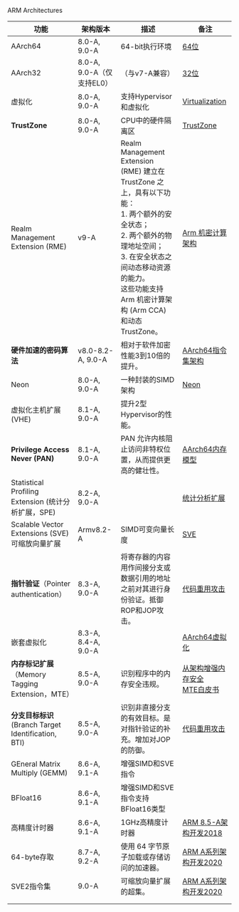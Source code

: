 ARM Architectures

| 功能                                                | 架构版本                  | 描述                                                         | 备注                                                         |
| --------------------------------------------------- | ------------------------- | ------------------------------------------------------------ | ------------------------------------------------------------ |
| AArch64                                             | 8.0-A, 9.0-A              | 64-bit执行环境                                               | [64位](https://developer.arm.com/architectures/learn-the-architecture/a-profile) |
| AArch32                                             | 8.0-A, 9.0-A（仅支持EL0） | （与v7-A兼容）                                               | [32位](https://developer.arm.com/architectures/learn-the-architecture/a-profile) |
| 虚拟化                                              | 8.0-A, 9.0-A              | 支持Hypervisor和虚拟化                                       | [Virtualization](https://developer.arm.com/documentation/102142/latest) |
| **TrustZone**                                       | 8.0-A, 9.0-A              | CPU中的硬件隔离区                                            | [TrustZone](https://developer.arm.com/documentation/102418/latest/) |
| Realm Management Extension (RME)                    | v9-A                      | Realm Management Extension (RME) 建立在 TrustZone 之上，具有以下功能：<br>1. 两个额外的安全状态；<br>2. 两个额外的物理地址空间；<br/>3. 在安全状态之间动态移动资源的能力。<br/>这些功能支持 Arm 机密计算架构 (Arm CCA) 和动态 TrustZone。 | [Arm 机密计算架构](https://developer.arm.com/architectures/architecture-security-features/confidential-computing) |
| **硬件加速的密码算法**                              | v8.0-8.2-A, 9.0-A         | 相对于软件加密性能3到10倍的提升。                            | [AArch64指令集架构](https://developer.arm.com/documentation/102374/latest/) |
| Neon                                                | 8.0-A, 9.0-A              | 一种封装的SIMD架构                                           | [Neon](https://developer.arm.com/architectures/instruction-sets/simd-isas/neon/neon-programmers-guide-for-armv8-a) |
| 虚拟化主机扩展(VHE)                                 | 8.1-A, 9.0-A              | 提升2型Hypervisor的性能。                                    |                                                              |
| **Privilege Access Never (PAN)**                    | 8.1-A, 9.0-A              | PAN 允许内核阻止访问非特权位置，从而提供更高的健壮性。       | [AArch64内存模型](https://developer.arm.com/documentation/102376/latest/Permissions-attributes) |
| Statistical Profiling Extension (统计分析扩展，SPE) | 8.2-A, 9.0-A              |                                                              | [统计分析扩展](https://community.arm.com/developer/ip-products/processors/b/processors-ip-blog/posts/statistical-profiling-extension-for-armv8-a) |
| Scalable Vector Extensions (SVE)可缩放向量扩展      | Armv8.2-A                 | SIMD可变向量长度                                             | [SVE](https://developer.arm.com/documentation/dai0548/latest) |
| **指针验证**（Pointer authentication）              | 8.3-A, 9.0-A              | 将寄存器的内容用作间接分支或数据引用的地址之前对其进行身份验证。抵御ROP和JOP攻击。 | [代码重用攻击](https://community.arm.com/developer/tools-software/tools/b/tools-software-ides-blog/posts/code-reuse-attacks-the-compiler-story) |
| 嵌套虚拟化                                          | 8.3-A, 8.4-A, 9.0-A       |                                                              | [AArch64虚拟化](https://developer.arm.com/documentation/102142/latest) |
| **内存标记扩展**（Memory Tagging Extension，MTE）   | 8.5-A, 9.0-A              | 识别程序中的内存安全违规。                                   | [从架构增强内存安全](https://community.arm.com/developer/ip-products/processors/b/processors-ip-blog/posts/enhancing-memory-safety) <br>[MTE白皮书](https://developer.arm.com/-/media/Arm%20Developer%20Community/PDF/Arm_Memory_Tagging_Extension_Whitepaper.pdf?revision=3cf83df4-b695-43fa-b254-a88133c2126b&hash=A4CBFF993EA90FD081B275CF31A3325A) |
| **分支目标标识**(Branch Target Identification, BTI) | 8.5-A, 9.0-A              | 识别非直接分支的有效目标。是对指针验证的补充。增加对JOP的防御。 | [代码重用攻击](https://community.arm.com/developer/tools-software/tools/b/tools-software-ides-blog/posts/code-reuse-attacks-the-compiler-story) |
| GEneral Matrix Multiply (GEMM)                      | 8.6-A, 9.1-A              | 增强SIMD和SVE指令                                            |                                                              |
| BFloat16                                            | 8.6-A, 9.1-A              | 增强SIMD和SVE指令支持BFloat16类型                            |                                                              |
| 高精度计时器                                        | 8.6-A, 9.1-A              | 1GHz高精度计时器                                             | [ARM 8.5-A架构开发2018](https://community.arm.com/developer/ip-products/processors/b/processors-ip-blog/posts/arm-a-profile-architecture-2018-developments-armv85a) |
| 64-byte存取                                         | 8.7-A, 9.2-A              | 使用 64 字节原子加载或存储访问的加速器。                     | [ARM A系列架构开发2020](https://community.arm.com/developer/ip-products/processors/b/processors-ip-blog/posts/arm-a-profile-architecture-developments-2020) |
| SVE2指令集                                          | 9.0-A                     | 可缩放向量扩展的超集。                                       | [ARM A系列架构开发2020](https://community.arm.com/developer/ip-products/processors/b/processors-ip-blog/posts/arm-a-profile-architecture-developments-2020) |
|                                                     |                           |                                                              |                                                              |
|                                                     |                           |                                                              |                                                              |

